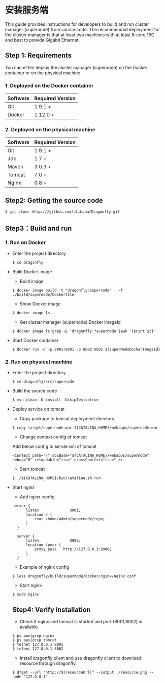 # 安装服务端

This guide provides instructions for developers to build and run cluster manager (supernode) from source code. The recommended deployment for the cluster manager is that at least two machines with at least 8-core 16G and best to provide Gigabit Ethernet.

## Step 1: Requirements
You can either deploy the cluster manager (supernode) on the Docker container or on the physical machine.

### 1. Deployed on the Docker container

Software              | Required Version
----------------------|--------------------------
Git                   | 1.9.1 +
Docker                | 1.12.0 +

### 2. Deployed on the physical machine

Software              | Required Version
----------------------|--------------------------
Git                   | 1.9.1 +
Jdk                   | 1.7 +
Maven                 | 3.0.3 +
Tomcat                | 7.0 +
Nginx                 | 0.8 +

## Step2: Getting the source code
   ```
   $ git clone https://github.com/alibaba/Dragonfly.git
   ```

## Step3：Build and run
### 1. Run on Docker
* Enter the project directory

   ```
   $ cd dragonfly
   ```
* Build Docker image

   - Build image

   ```
   $ docker image build -t "dragonfly:supernode" . -f ./build/supernode/Dockerfile
   ```
   - Show Docker image

   ```
   $ docker image ls
   ```
   - Get cluster manager (supernode) Docker imageId

   ```
   $ docker image ls|grep -E 'dragonfly.*supernode'|awk '{print $3}'
   ```
* Start Docker container

   ```
   $ docker run -d -p 8001:8001 -p 8002:8002 ${superNodeDockerImageId}
   ```

### 2. Run on physical machine
* Enter the project directory

   ```
   $ cd dragonfly/src/supernode
   ```
* Build the source code

   ```
   $ mvn clean -U install -DskipTests=true
   ```
* Deploy service on tomcat

   - Copy package to tomcat deployment directory  

   ```
   $ copy target/supernode.war ${CATALINA_HOME}/webapps/supernode.war
   ```
   - Change context config of tomcat

   Add below config to server.xml of tomcat

   ```
   <Context path="/" docBase="${CATALINA_HOME}/webapps/supernode" debug="0" reloadable="true" crossContext="true" />

   ```
   - Start tomcat

   ```
   $ ./${CATALINA_HOME}/bin/catalina.sh run
   ```
* Start nginx

  - Add nginx config

  ```
  server {
        listen              8001;
        location / {
            root /home/admin/supernode/repo;
        }
    }

    server {
        listen              8002;
        location /peer {
            proxy_pass   http://127.0.0.1:8080;
        }
    }
  ```
  - Example of nginx config

  ```
  $ less dragonfly/build/supernode/docker/nginx/nginx.conf
  ```
  - Start nginx

  ```
  $ sudo nginx
  ```

  ## Step4: Verify installation
  - Check if nginx and tomcat is started and port (8001,8002) is available.

  ```
  $ ps aux|grep nginx
  $ ps aux|grep tomcat
  $ telnet 127.0.0.1 8001
  $ telent 127.0.0.1 8002
  ```
  - Install dragonfly client and use dragonfly client to download resource through dragonfly.

  ```
  $ dfget --url "http://${resourceUrl}" --output ./resource.png --node "127.0.0.1"
  ```
